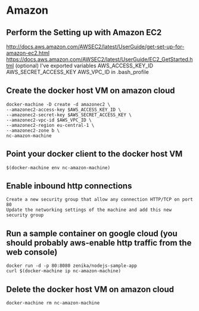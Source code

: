 # Amazon

## Perform the Setting up with Amazon EC2
http://docs.aws.amazon.com/AWSEC2/latest/UserGuide/get-set-up-for-amazon-ec2.html
https://docs.aws.amazon.com/AWSEC2/latest/UserGuide/EC2_GetStarted.html (optional)
I've exported variables AWS_ACCESS_KEY_ID AWS_SECRET_ACCESS_KEY AWS_VPC_ID in .bash_profile

## Create the docker host VM on amazon cloud
    docker-machine -D create -d amazonec2 \
    --amazonec2-access-key $AWS_ACCESS_KEY_ID \
    --amazonec2-secret-key $AWS_SECRET_ACCESS_KEY \
    --amazonec2-vpc-id $AWS_VPC_ID \
    --amazonec2-region eu-central-1 \
    --amazonec2-zone b \
    nc-amazon-machine

## Point your docker client to the docker host VM
    $(docker-machine env nc-amazon-machine)

## Enable inbound http connections
    Create a new security group that allow any connection HTTP/TCP on port 80
    Update the networking settings of the machine and add this new security group

## Run a sample container on google cloud (you should probably aws-enable http traffic from the web console)
    docker run -d -p 80:8080 zenika/nodejs-sample-app
    curl $(docker-machine ip nc-amazon-machine)

## Delete the docker host VM on amazon cloud
    docker-machine rm nc-amazon-machine